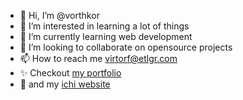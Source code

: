 - 👋 Hi, I’m @vorthkor
- 👀 I’m interested in learning a lot of things
- 🌱 I’m currently learning web development
- 💞️ I’m looking to collaborate on opensource projects
- 📫 How to reach me virtorf@etlgr.com
- ✨ Checkout [my portfolio](https://vorthkor.github.io/portfolio/)
- :nail_care: and my [ichi website](https://github.com/vorthkor)

<!---
vorthkor/vorthkor is a ✨ special ✨ repository because its `README.md` (this file) appears on your GitHub profile.
You can click the Preview link to take a look at your changes.
--->
